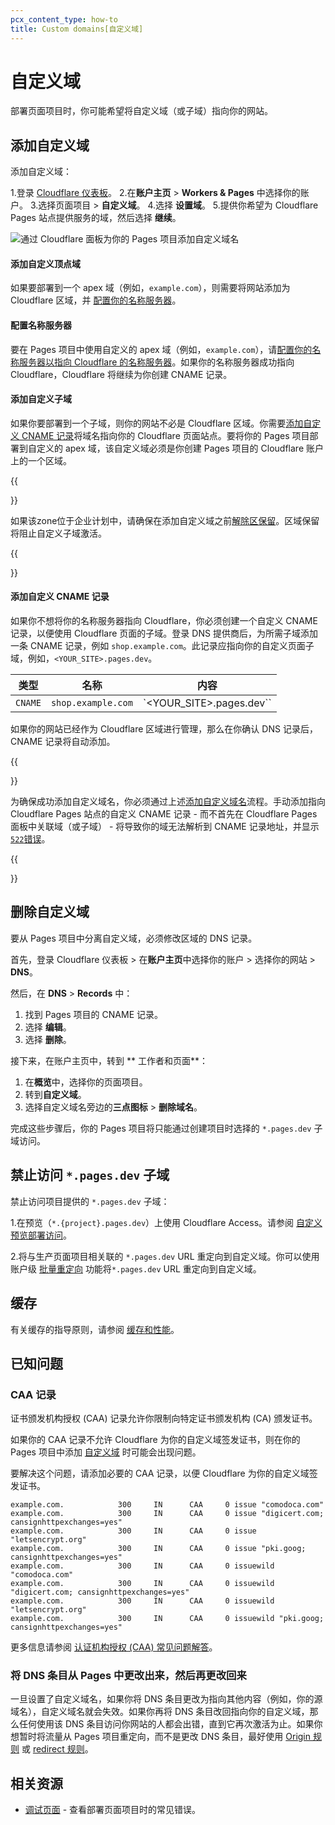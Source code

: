 ```yaml
---
pcx_content_type: how-to
title: Custom domains[自定义域]
---
```


# 自定义域

部署页面项目时，你可能希望将自定义域（或子域）指向你的网站。

## 添加自定义域

添加自定义域：

1.登录 [Cloudflare 仪表板](https://dash.cloudflare.com/login)。
2.在**账户主页** > **Workers & Pages** 中选择你的账户。
3.选择页面项目 > **自定义域**。
4.选择 **设置域**。
5.提供你希望为 Cloudflare Pages 站点提供服务的域，然后选择 **继续**。

![通过 Cloudflare 面板为你的 Pages 项目添加自定义域名](/images/pages/platform/domains.png)

#### 添加自定义顶点域

如果要部署到一个 apex 域（例如，`example.com`），则需要将网站添加为 Cloudflare 区域，并 [配置你的名称服务器](#configure-nameservers)。

#### 配置名称服务器

要在 Pages 项目中使用自定义的 apex 域（例如，`example.com`），请[配置你的名称服务器以指向 Cloudflare 的名称服务器](/dns/zone-setups/full-setup/setup/)。如果你的名称服务器成功指向 Cloudflare，Cloudflare 将继续为你创建 CNAME 记录。

#### 添加自定义子域

如果你要部署到一个子域，则你的网站不必是 Cloudflare 区域。你需要[添加自定义 CNAME 记录](#add-a-custom-cname-record)将域名指向你的 Cloudflare 页面站点。要将你的 Pages 项目部署到自定义的 apex 域，该自定义域必须是你创建 Pages 项目的 Cloudflare 账户上的一个区域。

{{<Aside type="note">}}

如果该zone位于企业计划中，请确保在添加自定义域之前[解除区保留](/fundamentals/setup/account/account-security/zone-holds/#release-zone-holds)。区域保留将阻止自定义子域激活。

{{</Aside>}}

#### 添加自定义 CNAME 记录

如果你不想将你的名称服务器指向 Cloudflare，你必须创建一个自定义 CNAME 记录，以便使用 Cloudflare 页面的子域。登录 DNS 提供商后，为所需子域添加一条 CNAME 记录，例如 `shop.example.com`。此记录应指向你的自定义页面子域，例如，`<YOUR_SITE>.pages.dev`。

| 类型 |名称 |内容 |
| ------- | ------------------ | ----------------------- |
| `CNAME` | `shop.example.com` | `<YOUR_SITE>.pages.dev`` |

如果你的网站已经作为 Cloudflare 区域进行管理，那么在你确认 DNS 记录后，CNAME 记录将自动添加。

{{<Aside type="note">}}

为确保成功添加自定义域名，你必须通过上述[添加自定义域名](#add-a-custom-domain)流程。手动添加指向 Cloudflare Pages 站点的自定义 CNAME 记录 - 而不首先在 Cloudflare Pages 面板中关联域（或子域） - 将导致你的域无法解析到 CNAME 记录地址，并显示 [`522`错误](/support/troubleshooting/cloudflare-errors/troubleshooting-cloudflare-5xx-errors/#error-522-connection-timed-out)。

{{</Aside>}}

## 删除自定义域

要从 Pages 项目中分离自定义域，必须修改区域的 DNS 记录。

首先，登录 Cloudflare 仪表板 > 在**账户主页**中选择你的账户 > 选择你的网站 > **DNS**。

然后，在 **DNS** > **Records** 中：

1.  找到 Pages 项目的 CNAME 记录。
2.  选择 **编辑**。
3.  选择 **删除**。

接下来，在账户主页中，转到 ** 工作者和页面**：

1.  在**概览**中，选择你的页面项目。
2.  转到**自定义域**。
3.  选择自定义域名旁边的**三点图标** > **删除域名**。

完成这些步骤后，你的 Pages 项目将只能通过创建项目时选择的 `*.pages.dev` 子域访问。

## 禁止访问 `*.pages.dev` 子域

禁止访问项目提供的 `*.pages.dev` 子域：

1.在预览（`*.{project}.pages.dev`）上使用 Cloudflare Access。请参阅 [自定义预览部署访问](/pages/configuration/preview-deployments/#customize-preview-deployments-access)。

2.将与生产页面项目相关联的 `*.pages.dev` URL 重定向到自定义域。你可以使用账户级 [批量重定向](/rules/url-forwarding/bulk-redirects/) 功能将`*.pages.dev` URL 重定向到自定义域。

## 缓存

有关缓存的指导原则，请参阅 [缓存和性能](/pages/configuration/serving-pages/#caching-and-performance)。

## 已知问题

### CAA 记录

证书颁发机构授权 (CAA) 记录允许你限制向特定证书颁发机构 (CA) 颁发证书。

如果你的 CAA 记录不允许 Cloudflare 为你的自定义域签发证书，则在你的 Pages 项目中添加 [自定义域](/pages/configuration/custom-domains/) 时可能会出现问题。

要解决这个问题，请添加必要的 CAA 记录，以便 Cloudflare 为你的自定义域签发证书。

```
example.com.            300     IN      CAA     0 issue "comodoca.com"
example.com.            300     IN      CAA     0 issue "digicert.com; cansignhttpexchanges=yes"
example.com.            300     IN      CAA     0 issue "letsencrypt.org"
example.com.            300     IN      CAA     0 issue "pki.goog; cansignhttpexchanges=yes"
example.com.            300     IN      CAA     0 issuewild "comodoca.com"
example.com.            300     IN      CAA     0 issuewild "digicert.com; cansignhttpexchanges=yes"
example.com.            300     IN      CAA     0 issuewild "letsencrypt.org"
example.com.            300     IN      CAA     0 issuewild "pki.goog; cansignhttpexchanges=yes"
```

更多信息请参阅 [认证机构授权 (CAA) 常见问题解答](/ssl/edge-certificates/troubleshooting/caa-records/)。

### 将 DNS 条目从 Pages 中更改出来，然后再更改回来

一旦设置了自定义域名，如果你将 DNS 条目更改为指向其他内容（例如，你的源域名），自定义域名就会失效。如果你再将 DNS 条目改回指向你的自定义域，那么任何使用该 DNS 条目访问你网站的人都会出错，直到它再次激活为止。如果你想暂时将流量从 Pages 项目重定向，而不是更改 DNS 条目，最好使用 [Origin 规则](/rules/origin-rules/) 或 [redirect 规则](/rules/url-forwarding/single-redirects/create-dashboard/)。

## 相关资源

- [调试页面](/pages/configuration/debugging-pages/) - 查看部署页面项目时的常见错误。